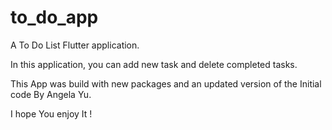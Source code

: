 # to_do_app

A To Do List Flutter application.




In this application, you can add new task and delete completed tasks.


This App was build with new packages and an updated version of the Initial code By Angela Yu.


I hope You enjoy It !
